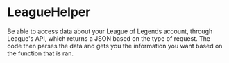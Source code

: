 # LeagueHelper
Be able to access data about your League of Legends account, through League's API, which returns a JSON based on the type of request. The code then parses the data and gets you the information you want based on the function that is ran. 
